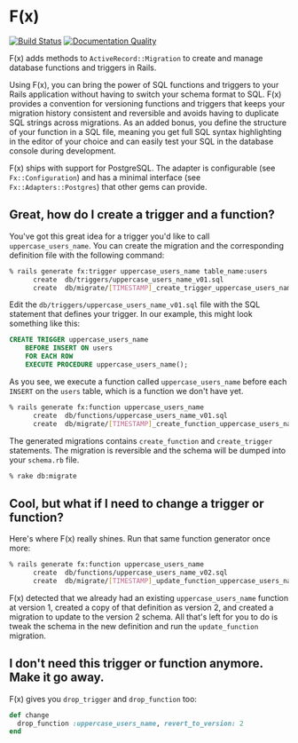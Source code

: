 # F(x)

[![Build Status](https://travis-ci.com/teoljungberg/fx.svg?token=AgJn4nPeY6ue2Pvy23JQ&branch=master)](https://travis-ci.com/teoljungberg/fx)
[![Documentation Quality](http://inch-ci.org/github/teoljungberg/fx.svg?branch=master)](http://inch-ci.org/github/teoljungberg/fx)

F(x) adds methods to `ActiveRecord::Migration` to create and manage database
functions and triggers in Rails.

Using F(x), you can bring the power of SQL functions and triggers to your Rails
application without having to switch your schema format to SQL. F(x) provides
a convention for versioning functions and triggers that keeps your migration
history consistent and reversible and avoids having to duplicate SQL strings
across migrations. As an added bonus, you define the structure of your function
in a SQL file, meaning you get full SQL syntax highlighting in the editor of
your choice and can easily test your SQL in the database console during
development.

F(x) ships with support for PostgreSQL. The adapter is configurable (see
`Fx::Configuration`) and has a minimal interface (see
`Fx::Adapters::Postgres`) that other gems can provide.

## Great, how do I create a trigger and a function?

You've got this great idea for a trigger you'd like to call
`uppercase_users_name`. You can create the migration and the corresponding
definition file with the following command:

```sh
% rails generate fx:trigger uppercase_users_name table_name:users
      create  db/triggers/uppercase_users_name_v01.sql
      create  db/migrate/[TIMESTAMP]_create_trigger_uppercase_users_name.rb
```

Edit the `db/triggers/uppercase_users_name_v01.sql` file with the SQL statement
that defines your trigger. In our example, this might look something like this:

```sql
CREATE TRIGGER uppercase_users_name
    BEFORE INSERT ON users
    FOR EACH ROW
    EXECUTE PROCEDURE uppercase_users_name();
```

As you see, we execute a function called `uppercase_users_name` before each
`INSERT` on the `users` table, which is a function we don't have yet.

```sh
% rails generate fx:function uppercase_users_name
      create  db/functions/uppercase_users_name_v01.sql
      create  db/migrate/[TIMESTAMP]_create_function_uppercase_users_name.rb
```

The generated migrations contains `create_function` and `create_trigger`
statements. The migration is reversible and the schema will be dumped into your
`schema.rb` file.

```sh
% rake db:migrate
```

## Cool, but what if I need to change a trigger or function?

Here's where F(x) really shines. Run that same function generator once more:

```sh
% rails generate fx:function uppercase_users_name
      create  db/functions/uppercase_users_name_v02.sql
      create  db/migrate/[TIMESTAMP]_update_function_uppercase_users_name_to_version_2.rb
```

F(x) detected that we already had an existing `uppercase_users_name` function at
version 1, created a copy of that definition as version 2, and created a
migration to update to the version 2 schema. All that's left for you to do is
tweak the schema in the new definition and run the `update_function` migration.

## I don't need this trigger or function anymore. Make it go away.

F(x) gives you `drop_trigger` and `drop_function` too:

```ruby
def change
  drop_function :uppercase_users_name, revert_to_version: 2
end
```
